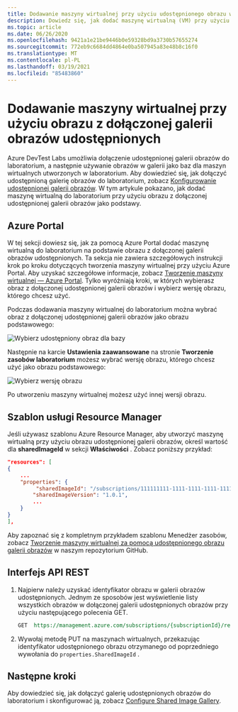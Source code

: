 ```yaml
---
title: Dodawanie maszyny wirtualnej przy użyciu udostępnionego obrazu w Azure DevTest Labs | Microsoft Docs
description: Dowiedz się, jak dodać maszynę wirtualną (VM) przy użyciu obrazu z dołączonej galerii obrazów udostępnionych w Azure DevTest Labs
ms.topic: article
ms.date: 06/26/2020
ms.openlocfilehash: 9421a1e21be9446b0e59328bd9a3730b57655274
ms.sourcegitcommit: 772eb9c6684dd4864e0ba507945a83e48b8c16f0
ms.translationtype: MT
ms.contentlocale: pl-PL
ms.lasthandoff: 03/19/2021
ms.locfileid: "85483860"
---
```

# <a name="add-a-vm-using-an-image-from-the-attached-shared-image-gallery"></a>Dodawanie maszyny wirtualnej przy użyciu obrazu z dołączonej galerii obrazów udostępnionych
Azure DevTest Labs umożliwia dołączenie udostępnionej galerii obrazów do laboratorium, a następnie używanie obrazów w galerii jako baz dla maszyn wirtualnych utworzonych w laboratorium. Aby dowiedzieć się, jak dołączyć udostępnioną galerię obrazów do laboratorium, zobacz [Konfigurowanie udostępnionej galerii obrazów](configure-shared-image-gallery.md). W tym artykule pokazano, jak dodać maszynę wirtualną do laboratorium przy użyciu obrazu z dołączonej udostępnionej galerii obrazów jako podstawy. 

## <a name="azure-portal"></a>Azure Portal
W tej sekcji dowiesz się, jak za pomocą Azure Portal dodać maszynę wirtualną do laboratorium na podstawie obrazu z dołączonej galerii obrazów udostępnionych. Ta sekcja nie zawiera szczegółowych instrukcji krok po kroku dotyczących tworzenia maszyny wirtualnej przy użyciu Azure Portal. Aby uzyskać szczegółowe informacje, zobacz [Tworzenie maszyny wirtualnej — Azure Portal](devtest-lab-add-vm.md). Tylko wyróżniają kroki, w których wybierasz obraz z dołączonej udostępnionej galerii obrazów i wybierz wersję obrazu, którego chcesz użyć. 

Podczas dodawania maszyny wirtualnej do laboratorium można wybrać obraz z dołączonej udostępnionej galerii obrazów jako obrazu podstawowego: 

![Wybierz udostępniony obraz dla bazy](./media/add-vm-use-shared-image/select-shared-image-for-base.png)

Następnie na karcie **Ustawienia zaawansowane** na stronie **Tworzenie zasobów laboratorium** możesz wybrać wersję obrazu, którego chcesz użyć jako obrazu podstawowego:

![Wybierz wersję obrazu](./media/add-vm-use-shared-image/select-version-shared-image.png)

Po utworzeniu maszyny wirtualnej możesz użyć innej wersji obrazu. 

## <a name="resource-manager-template"></a>Szablon usługi Resource Manager
Jeśli używasz szablonu Azure Resource Manager, aby utworzyć maszynę wirtualną przy użyciu obrazu udostępnionej galerii obrazów, określ wartość dla **sharedImageId** w sekcji **Właściwości** . Zobacz poniższy przykład: 

```json
"resources": [
{
    ...
    "properties": {
         "sharedImageId": "/subscriptions/111111111-1111-1111-1111-111111111111/resourcegroups/mydtlrg/providers/microsoft.devtestlab/labs/mydtllab/sharedgalleries/spsig/sharedimages/myimagefromgallery",
        "sharedImageVersion": "1.0.1",
        ...
    }
}
],
```

Aby zapoznać się z kompletnym przykładem szablonu Menedżer zasobów, zobacz [Tworzenie maszyny wirtualnej za pomocą udostępnionego obrazu galerii obrazów](https://github.com/Azure/azure-devtestlab/tree/master/samples/DevTestLabs/QuickStartTemplates/101-dtl-create-vm-username-pwd-sharedimage) w naszym repozytorium GitHub. 

## <a name="rest-api"></a>Interfejs API REST

1. Najpierw należy uzyskać identyfikator obrazu w galerii obrazów udostępnionych. Jednym ze sposobów jest wyświetlenie listy wszystkich obrazów w dołączonej galerii udostępnionych obrazów przy użyciu następującego polecenia GET. 

    ```rest
    GET  https://management.azure.com/subscriptions/{subscriptionId}/resourceGroups/{resourceGroupName}/providers/Microsoft.DevTestLab/labs/{labName}/sharedgalleries/{name}/sharedimages?api-version= 2018-10-15-preview
    ```
2. Wywołaj metodę PUT na maszynach wirtualnych, przekazując identyfikator udostępnionego obrazu otrzymanego od poprzedniego wywołania do `properties.SharedImageId` .

## <a name="next-steps"></a>Następne kroki
Aby dowiedzieć się, jak dołączyć galerię udostępnionych obrazów do laboratorium i skonfigurować ją, zobacz [Configure Shared Image Gallery](configure-shared-image-gallery.md).